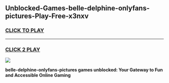 
## Unblocked-Games-belle-delphine-onlyfans-pictures-Play-Free-x3nxv
<h3>
<a href="https://premium76.site?title=belle-delphine-onlyfans-pictures&ref=24M">CLICK TO PLAY</a></h3>
<hr>

<h3>
<a href="https://premium76.site?title=belle-delphine-onlyfans-pictures&ref=24M">CLICK 2 PLAY</a>
  
</h3>

<a href="https://premium76.site?title=belle-delphine-onlyfans-pictures&ref=24M"><img src="https://clearcache.store/games.png"></a>


**belle-delphine-onlyfans-pictures games unblocked: Your Gateway to Fun and Accessible Online Gaming**
